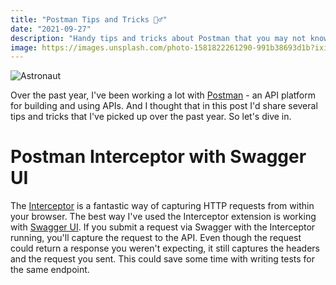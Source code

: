 ```yaml
---
title: "Postman Tips and Tricks 🧙‍♂️"
date: "2021-09-27"
description: "Handy tips and tricks about Postman that you may not know!"
image: https://images.unsplash.com/photo-1581822261290-991b38693d1b?ixid=MnwxMjA3fDB8MHxwaG90by1wYWdlfHx8fGVufDB8fHx8&ixlib=rb-1.2.1&auto=format&fit=crop&w=1740&q=80
---
```


![Astronaut](https://images.unsplash.com/photo-1581822261290-991b38693d1b?ixid=MnwxMjA3fDB8MHxwaG90by1wYWdlfHx8fGVufDB8fHx8&ixlib=rb-1.2.1&auto=format&fit=crop&w=1740&q=80)

Over the past year, I've been working a lot with [Postman](https://www.postman.com/) - an API platform for building and using APIs. And I thought that in this post I'd share several tips and tricks that I've picked up over the past year. So let's dive in.

# Postman Interceptor with Swagger UI

The [Interceptor](https://learning.postman.com/docs/sending-requests/capturing-request-data/interceptor/) is a fantastic way of capturing HTTP requests from within your browser. The best way I've used the Interceptor extension is working with [Swagger UI](https://swagger.io/tools/swagger-ui/). If you submit a request via Swagger with the Interceptor running, you'll capture the request to the API. Even though the request could return a response you weren't expecting, it still captures the headers and the request you sent. This could save some time with writing tests for the same endpoint.


